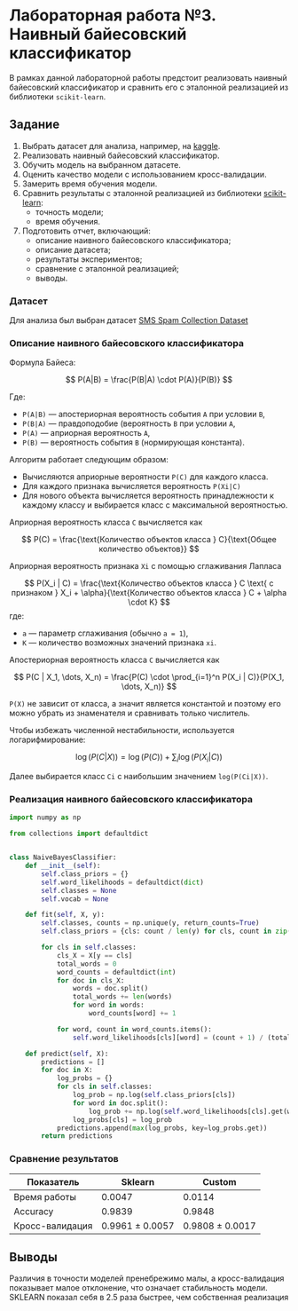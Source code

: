 # Лабораторная работа №3. Наивный байесовский классификатор

В рамках данной лабораторной работы предстоит реализовать наивный байесовский классификатор и сравнить его с эталонной реализацией из библиотеки `scikit-learn`.

## Задание

1. Выбрать датасет для анализа, например, на [kaggle](https://www.kaggle.com/datasets).
2. Реализовать наивный байесовский классификатор.
3. Обучить модель на выбранном датасете.
4. Оценить качество модели с использованием кросс-валидации.
5. Замерить время обучения модели.
6. Сравнить результаты с эталонной реализацией из библиотеки [scikit-learn](https://scikit-learn.org/stable/):
   * точность модели;
   * время обучения.
7. Подготовить отчет, включающий:
   * описание наивного байесовского классификатора;
   * описание датасета;
   * результаты экспериментов;
   * сравнение с эталонной реализацией;
   * выводы.

### Датасет

Для анализа был выбран датасет [SMS Spam Collection Dataset](https://www.kaggle.com/datasets/uciml/sms-spam-collection-dataset)

### Описание наивного байесовского классификатора

Формула Байеса:

$$
P(A|B) = \frac{P(B|A) \cdot P(A)}{P(B)}
$$

Где:
- `P(A|B)` — апостериорная вероятность события `A` при условии `B`,
- `P(B|A)` — правдоподобие (вероятность `B` при условии `A`,
- `P(A)` — априорная вероятность `A`,
- `P(B)` — вероятность события `B` (нормирующая константа).

Алгоритм работает следующим образом:

* Вычисляются априорные вероятности `P(C)` для каждого класса.
* Для каждого признака вычисляется вероятность `P(Xi|C)`
* Для нового объекта вычисляется вероятность принадлежности к каждому классу и выбирается класс с максимальной вероятностью.

Априорная вероятность класса `C` вычисляется как

$$
P(C) = \frac{\text{Количество объектов класса } C}{\text{Общее количество объектов}}
$$

Априорная вероятность признака `Xi` с помощью сглаживания Лапласа

$$
P(X_i | C) = \frac{\text{Количество объектов класса } C \text{ с признаком } X_i + \alpha}{\text{Количество объектов класса } C + \alpha \cdot K}
$$
где:
- `a` — параметр сглаживания (обычно `a = 1`),
- `K` — количество возможных значений признака `xi`.

Апостериорная вероятность класса `C` вычисляется как

$$
P(C | X_1, \dots, X_n) = \frac{P(C) \cdot \prod_{i=1}^n P(X_i | C)}{P(X_1, \dots, X_n)}
$$

`P(X)` не зависит от класса, а значит является константой и поэтому его можно убрать из знаменателя и сравнивать только числитель. 

Чтобы избежать численной нестабильности, используется логарифмирование:

$$
\log \big( P(C | X) \big) = \log \big( P(C) \big) + \sum_{i} \log \big( P(X_i | C) \big)
$$

Далее выбирается класс `Ci` с наибольшим значением `log(P(Ci|X))`. 

### Реализация наивного байесовского классификатора

```python
import numpy as np

from collections import defaultdict


class NaiveBayesClassifier:
    def __init__(self):
        self.class_priors = {}
        self.word_likelihoods = defaultdict(dict)
        self.classes = None
        self.vocab = None

    def fit(self, X, y):
        self.classes, counts = np.unique(y, return_counts=True)
        self.class_priors = {cls: count / len(y) for cls, count in zip(self.classes, counts)}

        for cls in self.classes:
            cls_X = X[y == cls]
            total_words = 0
            word_counts = defaultdict(int)
            for doc in cls_X:
                words = doc.split()
                total_words += len(words)
                for word in words:
                    word_counts[word] += 1

            for word, count in word_counts.items():
                self.word_likelihoods[cls][word] = (count + 1) / (total_words + len(word_counts))

    def predict(self, X):
        predictions = []
        for doc in X:
            log_probs = {}
            for cls in self.classes:
                log_prob = np.log(self.class_priors[cls])
                for word in doc.split():
                    log_prob += np.log(self.word_likelihoods[cls].get(word, 1e-6))
                log_probs[cls] = log_prob
            predictions.append(max(log_probs, key=log_probs.get))
        return predictions
```

### Сравнение результатов

| Показатель      | Sklearn         | Custom          |
|-----------------|-----------------|-----------------|
| Время работы    | 0.0047          | 0.0114          |
| Accuracy        | 0.9839          | 0.9848          |
| Кросс-валидация | 0.9961 ± 0.0057 | 0.9808 ± 0.0017 |

## Выводы

Различия в точности моделей пренебрежимо малы, а кросс-валидация показывает малое отклонение, что означает стабильность модели.
SKLEARN показал себя в 2.5 раза быстрее, чем собственная реализация
